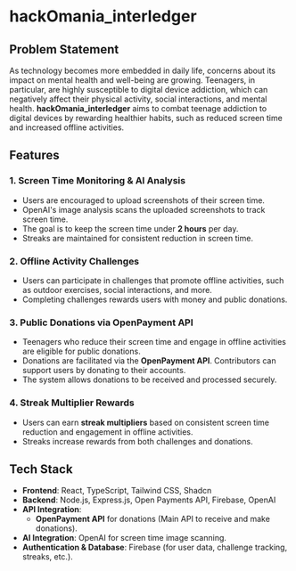 # hackOmania_interledger

## Problem Statement
As technology becomes more embedded in daily life, concerns about its impact on mental health and well-being are growing. Teenagers, in particular, are highly susceptible to digital device addiction, which can negatively affect their physical activity, social interactions, and mental health. **hackOmania_interledger** aims to combat teenage addiction to digital devices by rewarding healthier habits, such as reduced screen time and increased offline activities.

## Features

### 1. **Screen Time Monitoring & AI Analysis**
   - Users are encouraged to upload screenshots of their screen time.
   - OpenAI's image analysis scans the uploaded screenshots to track screen time.
   - The goal is to keep the screen time under **2 hours** per day.
   - Streaks are maintained for consistent reduction in screen time.

### 2. **Offline Activity Challenges**
   - Users can participate in challenges that promote offline activities, such as outdoor exercises, social interactions, and more.
   - Completing challenges rewards users with money and public donations.

### 3. **Public Donations via OpenPayment API**
   - Teenagers who reduce their screen time and engage in offline activities are eligible for public donations.
   - Donations are facilitated via the **OpenPayment API**. Contributors can support users by donating to their accounts.
   - The system allows donations to be received and processed securely.
   
### 4. **Streak Multiplier Rewards**
   - Users can earn **streak multipliers** based on consistent screen time reduction and engagement in offline activities.
   - Streaks increase rewards from both challenges and donations.

## Tech Stack
- **Frontend**: React, TypeScript, Tailwind CSS, Shadcn
- **Backend**: Node.js, Express.js, Open Payments API, Firebase, OpenAI
- **API Integration**: 
   - **OpenPayment API** for donations (Main API to receive and make donations).
- **AI Integration**: OpenAI for screen time image scanning.
- **Authentication & Database**: Firebase (for user data, challenge tracking, streaks, etc.).


